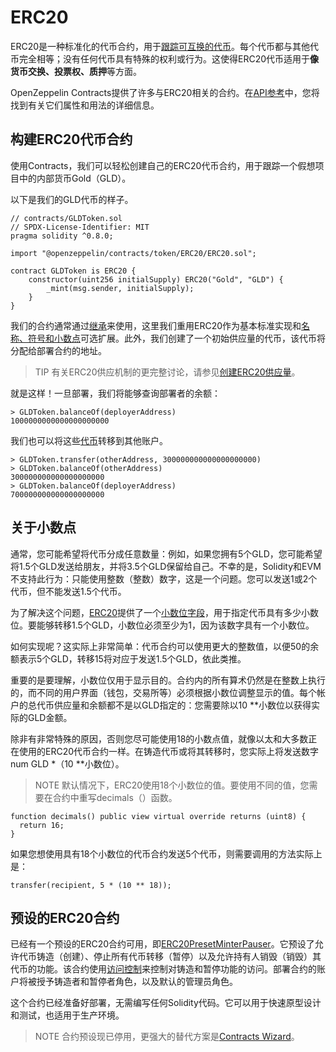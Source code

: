 # ERC20
ERC20是一种标准化的代币合约，用于[跟踪可互换的代币](../Tokens.md)。每个代币都与其他代币完全相等；没有任何代币具有特殊的权利或行为。这使得ERC20代币适用于**像货币交换、投票权、质押**等方面。

OpenZeppelin Contracts提供了许多与ERC20相关的合约。在[API参考](../../API/ERC%2020.md)中，您将找到有关它们属性和用法的详细信息。

## 构建ERC20代币合约

使用Contracts，我们可以轻松创建自己的ERC20代币合约，用于跟踪一个假想项目中的内部货币Gold（GLD）。

以下是我们的GLD代币的样子。
```
// contracts/GLDToken.sol
// SPDX-License-Identifier: MIT
pragma solidity ^0.8.0;

import "@openzeppelin/contracts/token/ERC20/ERC20.sol";

contract GLDToken is ERC20 {
    constructor(uint256 initialSupply) ERC20("Gold", "GLD") {
        _mint(msg.sender, initialSupply);
    }
}
```

我们的合约通常通过[继承](https://solidity.readthedocs.io/en/latest/contracts.html#inheritance)来使用，这里我们重用ERC20作为基本标准实现和[名称、符号和小数点](../../API/ERC%2020.md)可选扩展。此外，我们创建了一个初始供应量的代币，该代币将分配给部署合约的地址。

> TIP
有关ERC20供应机制的更完整讨论，请参见[创建ERC20供应量](./Creating%20Supply/Creating%20Supply.md)。

就是这样！一旦部署，我们将能够查询部署者的余额：
```
> GLDToken.balanceOf(deployerAddress)
1000000000000000000000
```

我们也可以将这些[代币](../../API/ERC%2020.md)转移到其他账户。
```
> GLDToken.transfer(otherAddress, 300000000000000000000)
> GLDToken.balanceOf(otherAddress)
300000000000000000000
> GLDToken.balanceOf(deployerAddress)
700000000000000000000
```

## 关于小数点

通常，您可能希望将代币分成任意数量：例如，如果您拥有5个GLD，您可能希望将1.5个GLD发送给朋友，并将3.5个GLD保留给自己。不幸的是，Solidity和EVM不支持此行为：只能使用整数（整数）数字，这是一个问题。您可以发送1或2个代币，但不能发送1.5个代币。

为了解决这个问题，[ERC20](../../API/ERC%2020.md)提供了一个[小数位字段](../../API/ERC%2020.md)，用于指定代币具有多少小数位。要能够转移1.5个GLD，小数位必须至少为1，因为该数字具有一个小数位。

如何实现呢？这实际上非常简单：代币合约可以使用更大的整数值，以便50的余额表示5个GLD，转移15将对应于发送1.5个GLD，依此类推。

重要的是要理解，小数位仅用于显示目的。合约内的所有算术仍然是在整数上执行的，而不同的用户界面（钱包，交易所等）必须根据小数位调整显示的值。每个帐户的总代币供应量和余额都不是以GLD指定的：您需要除以10 **小数位以获得实际的GLD金额。

除非有非常特殊的原因，否则您尽可能使用18的小数点值，就像以太和大多数正在使用的ERC20代币合约一样。在铸造代币或将其转移时，您实际上将发送数字num GLD *（10 **小数位）。

> NOTE
默认情况下，ERC20使用18个小数位的值。要使用不同的值，您需要在合约中重写decimals（）函数。
```
function decimals() public view virtual override returns (uint8) {
  return 16;
}
```

如果您想使用具有18个小数位的代币合约发送5个代币，则需要调用的方法实际上是：
```
transfer(recipient, 5 * (10 ** 18));
```

## 预设的ERC20合约
已经有一个预设的ERC20合约可用，即[ERC20PresetMinterPauser](https://github.com/OpenZeppelin/openzeppelin-contracts/blob/release-v4.7/contracts/token/ERC20/presets/ERC20PresetMinterPauser.sol)。它预设了允许代币铸造（创建）、停止所有代币转移（暂停）以及允许持有人销毁（销毁）其代币的功能。该合约使用[访问控制](../../Access%20Control.md)来控制对铸造和暂停功能的访问。部署合约的账户将被授予铸造者和暂停者角色，以及默认的管理员角色。

这个合约已经准备好部署，无需编写任何Solidity代码。它可以用于快速原型设计和测试，也适用于生产环境。

> NOTE
合约预设现已停用，更强大的替代方案是[Contracts Wizard](https://wizard.openzeppelin.com/)。